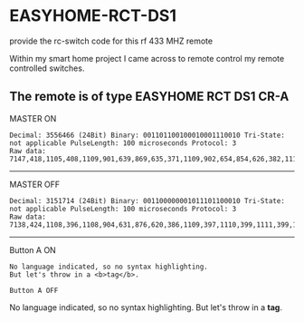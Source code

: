 # EASYHOME-RCT-DS1
provide the rc-switch code for this rf 433 MHZ remote

Within my smart home project I came across to remote control my remote controlled switches.

The remote is of type EASYHOME RCT DS1 CR-A
---
MASTER ON
```
Decimal: 3556466 (24Bit) Binary: 001101100100010001110010 Tri-State: not applicable PulseLength: 100 microseconds Protocol: 3
Raw data: 7147,418,1105,408,1109,901,639,869,635,371,1109,902,654,854,626,382,1117,390,1094,915,640,367,1114,394,1117,391,1103,907,649,355,1116,392,1113,398,1107,902,640,867,632,875,638,369,1125,382,1112,898,626,380,1116,
```
---
MASTER OFF
```
Decimal: 3151714 (24Bit) Binary: 001100000001011101100010 Tri-State: not applicable PulseLength: 100 microseconds Protocol: 3
Raw data: 7138,424,1108,396,1108,904,631,876,620,386,1109,397,1110,399,1111,399,1117,390,1099,409,1105,405,1116,893,624,381,1103,909,627,881,626,877,653,357,1107,901,630,879,633,374,1116,392,1102,407,1103,904,631,377,1114,
```
---
Button A ON
```
No language indicated, so no syntax highlighting. 
But let's throw in a <b>tag</b>.

Button A OFF
```
No language indicated, so no syntax highlighting. 
But let's throw in a <b>tag</b>.
```
